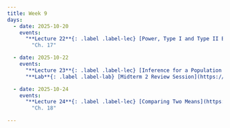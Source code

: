 ```yaml
---
title: Week 9
days:
  - date: 2025-10-20
    events:
      "**Lecture 22**{: .label .label-lec} [Power, Type I and Type II Error, Sample Size Cont.](https://ph142-ucb.github.io/fa25/src/lec/Lec21_Inference-in-practice.html) [(Recording)](https://kaf.berkeley.edu/media/t/1_4va3eq1p/354120542)":
        "Ch. 17"

  - date: 2025-10-22
    events:
      "**Lecture 23**{: .label .label-lec} [Inference for a Population Mean with Unknown Standard Deviation](https://ph142-ucb.github.io/fa25/src/lec/Lec-23_Inference-population-mean.html) [(Recording)](https://kaf.berkeley.edu/media/t/1_phppig97/354120542)": 
      "**Lab**{: .label .label-lab} [Midterm 2 Review Session](https://docs.google.com/presentation/d/1j-DcqocSOQw8Fi7JuTLbGEukZ7kIUtFIqDVHJLp2Myo/edit#slide=id.g442eb61d9d_0_0)":

  - date: 2025-10-24
    events:
      "**Lecture 24**{: .label .label-lec} [Comparing Two Means](https://ph142-ucb.github.io/fa25/src/lec/Lec_24_Comparing-two-means.html) [(Recording)](https://kaf.berkeley.edu/media/t/1_2dpm53y0/354120542) ":
        "Ch. 18"

---
```

